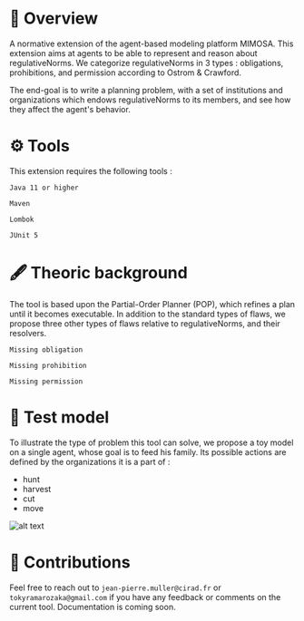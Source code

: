 # 🔎 Overview
A normative extension of the agent-based modeling platform MIMOSA. This extension aims at agents to be able to represent and reason about regulativeNorms. We categorize regulativeNorms in 3 types : obligations, prohibitions, and permission according to Ostrom &amp; Crawford. 

The end-goal is to write a planning problem, with a set of institutions and organizations which endows regulativeNorms to its members, and see how they affect the agent's behavior. 

# ⚙ Tools

This extension requires the following tools : 

`Java 11 or higher`

`Maven`

`Lombok`

`JUnit 5`

# 🖋 Theoric background

The tool is based upon the Partial-Order Planner (POP), which refines a plan until it becomes executable. In addition to the standard types of flaws, we propose three other types of flaws relative to regulativeNorms, and their resolvers.

`Missing obligation`

`Missing prohibition` 

`Missing permission`

# 🧪 Test model

To illustrate the type of problem this tool can solve, we propose a toy model on a single agent, whose goal is to feed his family. Its possible actions are defined by the organizations it is a part of : 
- hunt
- harvest
- cut 
- move

![alt text](https://github.com/tokyramarozaka/mimosa-extension/blob/master/Proof%20of%20concept.drawio%20(5).png)

# 🎤 Contributions

Feel free to reach out to `jean-pierre.muller@cirad.fr` or `tokyramarozaka@gmail.com` if you have any feedback or comments on the current tool. Documentation is coming soon. 
